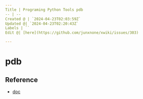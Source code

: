 ```yaml
---
Title | Programing Python Tools pdb
-- | --
Created @ | `2024-04-23T02:03:59Z`
Updated @| `2024-04-23T02:20:43Z`
Labels | ``
Edit @| [here](https://github.com/junxnone/xwiki/issues/303)

---
```

# pdb


## Reference
- [doc](https://docs.python.org/3/library/pdb.html)
